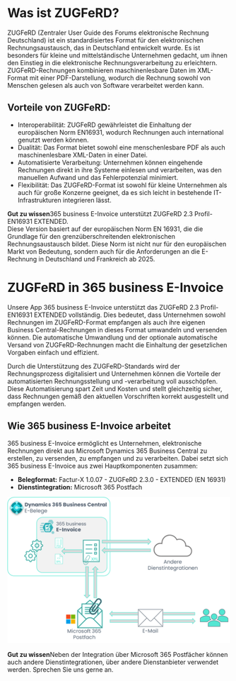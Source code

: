 # Was ist ZUGFeRD?

ZUGFeRD (Zentraler User Guide des Forums elektronische Rechnung Deutschland) ist ein standardisiertes Format für den elektronischen Rechnungsaustausch, das in Deutschland entwickelt wurde. Es ist besonders für kleine und mittelständische Unternehmen gedacht, um ihnen den Einstieg in die elektronische Rechnungsverarbeitung zu erleichtern. ZUGFeRD-Rechnungen kombinieren maschinenlesbare Daten im XML-Format mit einer PDF-Darstellung, wodurch die Rechnung sowohl von Menschen gelesen als auch von Software verarbeitet werden kann.

## Vorteile von ZUGFeRD:
* Interoperabilität: ZUGFeRD gewährleistet die Einhaltung der europäischen Norm EN16931, wodurch Rechnungen auch international genutzt werden können.
* Dualität: Das Format bietet sowohl eine menschenlesbare PDF als auch maschinenlesbare XML-Daten in einer Datei.
* Automatisierte Verarbeitung: Unternehmen können eingehende Rechnungen direkt in ihre Systeme einlesen und verarbeiten, was den manuellen Aufwand und das Fehlerpotenzial minimiert.
* Flexibilität: Das ZUGFeRD-Format ist sowohl für kleine Unternehmen als auch für große Konzerne geeignet, da es sich leicht in bestehende IT-Infrastrukturen integrieren lässt.

<div class="alert alert-notice">
	<i class="fa-duotone fa-solid fa-lightbulb fa-xl"></i>
    <strong>Gut zu wissen</strong>365 business E-Invoice unterstützt ZUGFeRD 2.3 Profil-EN16931 EXTENDED.<br/>
	Diese Version basiert auf der europäischen Norm EN 16931, die die Grundlage für den grenzüberschreitenden elektronischen Rechnungsaustausch bildet. 
	Diese Norm ist nicht nur für den europäischen Markt von Bedeutung, sondern auch für die Anforderungen an die E-Rechnung in Deutschland und Frankreich ab 2025.
</div>

# ZUGFeRD in 365 business E-Invoice

Unsere App 365 business E-Invoice unterstützt das ZUGFeRD 2.3 Profil-EN16931 EXTENDED vollständig. 
Dies bedeutet, dass Unternehmen sowohl Rechnungen im ZUGFeRD-Format empfangen als auch ihre eigenen Business Central-Rechnungen in dieses Format umwandeln und versenden können. 
Die automatische Umwandlung und der optionale automatische Versand von ZUGFeRD-Rechnungen macht die Einhaltung der gesetzlichen Vorgaben einfach und effizient.

Durch die Unterstützung des ZUGFeRD-Standards wird der Rechnungsprozess digitalisiert und Unternehmen können die Vorteile der automatisierten Rechnungsstellung und -verarbeitung voll ausschöpfen. Diese Automatisierung spart Zeit und Kosten und stellt gleichzeitig sicher, dass Rechnungen gemäß den aktuellen Vorschriften korrekt ausgestellt und empfangen werden.

## Wie 365 business E-Invoice arbeitet

365 business E-Invoice ermöglicht es Unternehmen, elektronische Rechnungen direkt aus Microsoft Dynamics 365 Business Central zu erstellen, zu versenden, zu empfangen und zu verarbeiten. Dabei setzt sich 365 business E-Invoice aus zwei Hauptkomponenten zusammen:

 - **Belegformat:** Factur-X 1.0.07 - ZUGFeRD 2.3.0 - EXTENDED (EN 16931)
 - **Dienstintegration:** Microsoft 365 Postfach

![365 business E-Invoice Überlick](/assets/images/365-business-e-invoice/e-invoice-overview_de-DE.png)

<div class="alert alert-notice">
    <i class="fa-duotone fa-solid fa-lightbulb fa-xl"></i>
    <strong>Gut zu wissen</strong>Neben der Integration über Microsoft 365 Postfächer können auch andere Dienstintegrationen, über andere Dienstanbieter verwendet werden. Sprechen Sie uns gerne an.
</div>
